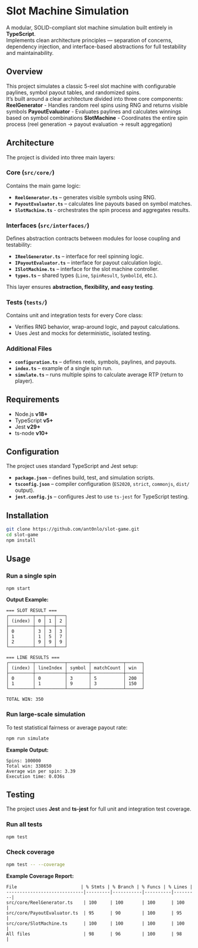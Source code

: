 # Slot Machine Simulation

A modular, SOLID-compliant slot machine simulation built entirely in **TypeScript**.  
Implements clean architecture principles — separation of concerns, dependency injection, and interface-based abstractions for full testability and maintainability.


## Overview

This project simulates a classic 5-reel slot machine with configurable paylines, symbol payout tables, and randomized spins.  
It’s built around a clear architecture divided into three core components:
**ReelGenerator** - Handles random reel spins using RNG and returns visible symbols
**PayoutEvaluator** - Evaluates paylines and calculates winnings based on symbol combinations
**SlotMachine** - Coordinates the entire spin process (reel generation → payout evaluation → result aggregation)


## Architecture

The project is divided into three main layers:

### **Core (`src/core/`)**
Contains the main game logic:
- **`ReelGenerator.ts`** – generates visible symbols using RNG.  
- **`PayoutEvaluator.ts`** – calculates line payouts based on symbol matches.  
- **`SlotMachine.ts`** - orchestrates the spin process and aggregates results.

### **Interfaces (`src/interfaces/`)**
Defines abstraction contracts between modules for loose coupling and testability:
- **`IReelGenerator.ts`** – interface for reel spinning logic.  
- **`IPayoutEvaluator.ts`** – interface for payout calculation logic.  
- **`ISlotMachine.ts`** – interface for the slot machine controller.  
- **`types.ts`** – shared types (`Line`, `SpinResult`, `SymbolId`, etc.).

This layer ensures **abstraction, flexibility, and easy testing**.

### **Tests (`tests/`)**
Contains unit and integration tests for every Core class:
- Verifies RNG behavior, wrap-around logic, and payout calculations.  
- Uses Jest and mocks for deterministic, isolated testing.

### Additional Files
- **`configuration.ts`** – defines reels, symbols, paylines, and payouts.  
- **`index.ts`** – example of a single spin run.  
- **`simulate.ts`** – runs multiple spins to calculate average RTP (return to player).


## Requirements

- Node.js **v18+**
- TypeScript **v5+**
- Jest **v29+**
- ts-node **v10+**


## Configuration
The project uses standard TypeScript and Jest setup:

- **`package.json`** – defines build, test, and simulation scripts.
- **`tsconfig.json`** – compiler configuration (`ES2020`, `strict`, `commonjs`, `dist/` output).  
- **`jest.config.js`** – configures Jest to use `ts-jest` for TypeScript testing.  


## Installation

```bash
git clone https://github.com/ant0nlo/slot-game.git
cd slot-game
npm install
```


## Usage

### Run a single spin
```bash
npm start
```

**Output Example:**
```
=== SLOT RESULT ===
┌─────────┬───┬───┬───┐
│ (index) │ 0 │ 1 │ 2 │
├─────────┼───┼───┼───┤
│ 0       │ 3 │ 3 │ 3 │
│ 1       │ 1 │ 5 │ 7 │
│ 2       │ 9 │ 9 │ 9 │
└─────────┴───┴───┴───┘

=== LINE RESULTS ===
┌─────────┬───────────┬────────┬────────────┬──────┐
│ (index) │ lineIndex │ symbol │ matchCount │ win  │
├─────────┼───────────┼────────┼────────────┼──────┤
│ 0       │ 0         │ 3      │ 5          │ 200  │
│ 1       │ 1         │ 9      │ 3          │ 150  │
└─────────┴───────────┴────────┴────────────┴──────┘

TOTAL WIN: 350
```

### Run large-scale simulation
To test statistical fairness or average payout rate:
```bash
npm run simulate
```

**Example Output:**
```
Spins: 100000
Total win: 338650
Average win per spin: 3.39
Execution time: 0.036s
```


## Testing

The project uses **Jest** and **ts-jest** for full unit and integration test coverage.

### Run all tests
```bash
npm test
```

### Check coverage
```bash
npm test -- --coverage
```

**Example Coverage Report:**
```
File                        | % Stmts | % Branch | % Funcs | % Lines |
-----------------------------|---------|-----------|----------|---------|
src/core/ReelGenerator.ts    | 100     | 100       | 100      | 100     |
src/core/PayoutEvaluator.ts  | 95      | 90        | 100      | 95      |
src/core/SlotMachine.ts      | 100     | 100       | 100      | 100     |
All files                    | 98      | 96        | 100      | 98      |
```

